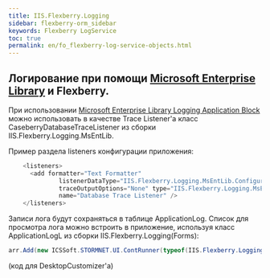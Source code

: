 ```yaml
---
title: IIS.Flexberry.Logging
sidebar: flexberry-orm_sidebar
keywords: Flexberry LogService
toc: true
permalink: en/fo_flexberry-log-service-objects.html
---
```


## Логирование при помощи [Microsoft Enterprise Library](http://msdn.microsoft.com/en-us/library/ff632023.aspx) и Flexberry.

При использовании [Microsoft Enterprise Library Logging Application Block](http://msdn.microsoft.com/en-us/library/ff664569(v=pandp.50).aspx) можно использовать в качестве Trace Listener'а класс CaseberryDatabaseTraceListener из сборки IIS.Flexberry.Logging.MsEntLib.

Пример раздела listeners конфигурации приложения:

```csharp
    <listeners>
      <add formatter="Text Formatter"
			  listenerDataType="IIS.Flexberry.Logging.MsEntLib.Configuration.CaseberryDatabaseTraceListenerData, IIS.Flexberry.Logging.MsEntLib, Version=1.0.0.0, Culture=neutral, PublicKeyToken=e89274d6fcfab3e9"
			  traceOutputOptions="None" type="IIS.Flexberry.Logging.MsEntLib.CaseberryDatabaseTraceListener, IIS.Flexberry.Logging.MsEntLib, Version=1.0.0.0, Culture=neutral, PublicKeyToken=e89274d6fcfab3e9"
			  name="Database Trace Listener" />
    </listeners>
```

Записи лога будут сохраняться в таблице ApplicationLog. Список для просмотра лога можно встроить в приложение, используя класс ApplicationLogL из сборки IIS.Flexberry.Logging(Forms):

```cs
arr.Add(new ICSSoft.STORMNET.UI.ContRunner(typeof(IIS.Flexberry.Logging.Forms.ApplicationLogL), "Логирование", "Лог приложения", ""));
```

 (код для DesktopCustomizer'а)
 

